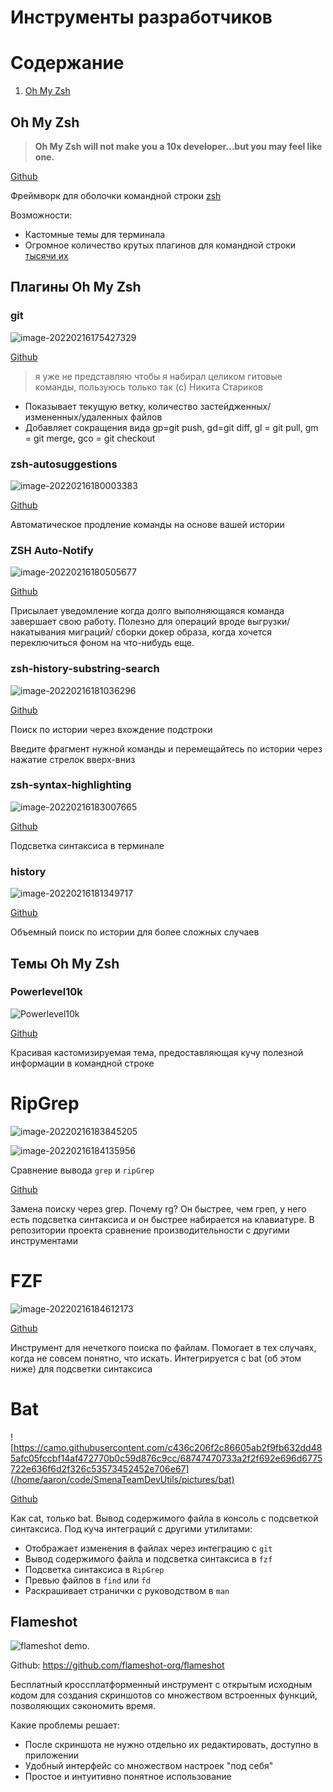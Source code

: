 # Инструменты разработчиков

# Содержание

1. [Oh My Zsh](#ohmyzsh)

## Oh My Zsh <a id="ohmyzsh"></a>

> **Oh My Zsh will not make you a 10x developer...but you may feel like one.**

[Github](https://github.com/ohmyzsh/ohmyzsh)

Фреймворк для оболочки командной строки [zsh](https://www.zsh.org/)

Возможности:

- Кастомные темы для терминала
- Огромное количество крутых плагинов для командной строки [тысячи их](https://github.com/ohmyzsh/ohmyzsh/tree/master/plugins)

## Плагины Oh My Zsh

### git

![image-20220216175427329](pictures/example)

[Github](https://github.com/ohmyzsh/ohmyzsh/tree/master/plugins/git)

> я уже не представляю чтобы я набирал целиком гитовые команды, пользуюсь только так (c) Никита Стариков

- Показывает текущую ветку, количество застейдженных/измененных/удаленных файлов
- Добавляет сокращения вида gp=git push, gd=git diff, gl = git pull, gm = git merge, gco = git checkout

### zsh-autosuggestions

![image-20220216180003383](pictures/image-20220216180003383.png)

[Github](https://github.com/zsh-users/zsh-autosuggestions)

Автоматическое продление команды на основе вашей истории

### ZSH Auto-Notify

![image-20220216180505677](pictures/image-20220216180505677.png)

[Github](https://github.com/MichaelAquilina/zsh-auto-notify)

Присылает уведомление когда долго выполняющаяся команда завершает свою работу. Полезно для операций вроде выгрузки/накатывания миграций/ сборки докер образа, когда хочется переключиться фоном на что-нибудь еще.

### zsh-history-substring-search

![image-20220216181036296](pictures/image-20220216181036296.png)

[Github](https://github.com/ohmyzsh/ohmyzsh/tree/master/plugins/history-substring-search)

Поиск по истории через вхождение подстроки

Введите фрагмент нужной команды и перемещайтесь по истории через нажатие стрелок вверх-вниз

### zsh-syntax-highlighting

![image-20220216183007665](pictures/image-20220216183007665.png)

[Github](https://github.com/zsh-users/zsh-syntax-highlighting)

Подсветка синтаксиса в терминале

### history

![image-20220216181349717](pictures/image-20220216181349717.png)

[Github](https://github.com/ohmyzsh/ohmyzsh/tree/master/plugins/history)

Объемный поиск по истории для более сложных случаев

## Темы Oh My Zsh

### Powerlevel10k

![Powerlevel10k](pictures/prompt-styles-high-contrast.png)

[Github](https://github.com/romkatv/powerlevel10k)

Красивая кастомизируемая тема, предоставляющая кучу полезной информации в командной строке

# RipGrep

![image-20220216183845205](pictures/image-20220216183845205.png)

![image-20220216184135956](pictures/image-20220216184135956.png)

Сравнение вывода `grep` и `ripGrep`

[Github](https://github.com/BurntSushi/ripgrep)

Замена поиску через grep. Почему rg? Он быстрее, чем греп, у него есть подсветка синтаксиса и он быстрее набирается на клавиатуре. В репозитории проекта сравнение производительности с другими инструментами

# FZF

![image-20220216184612173](pictures/image-20220216184612173.png)

[Github](https://github.com/junegunn/fzf)

Инструмент для нечеткого поиска по файлам. Помогает в тех случаях, когда не совсем понятно, что искать. Интегрируется с bat (об этом ниже) для подсветки синтаксиса

# Bat

![https://camo.githubusercontent.com/c436c206f2c86605ab2f9fb632dd485afc05fccbf14af472770b0c59d876c9cc/68747470733a2f2f692e696d6775722e636f6d2f326c53573452452e706e67](/home/aaron/code/SmenaTeamDevUtils/pictures/bat)

[Github](https://github.com/sharkdp/bat)

Как cat, только bat. Вывод содержимого файла в консоль с подсветкой синтаксиса. Под куча интеграций с другими утилитами:

- Отображает изменения в файлах через интеграцию с `git`
- Вывод содержимого файла и подсветка синтаксиса в `fzf`
- Подсветка синтаксиса в `RipGrep`
- Превью файлов в `find` или `fd`
- Раскрашивает странички с руководством в `man`



## Flameshot

![flameshot demo.](https://flameshot.org/img/flameshot-demo.gif)

Github: https://github.com/flameshot-org/flameshot

Бесплатный кроссплатформенный инструмент с открытым исходным кодом для создания скриншотов со множеством встроенных функций, позволяющих сэкономить время. 

Какие проблемы решает:

- После скриншота не нужно отдельно их редактировать, доступно в приложении
- Удобный интерфейс со множеством настроек "под себя"
- Простое и интуитивно понятное использование 
